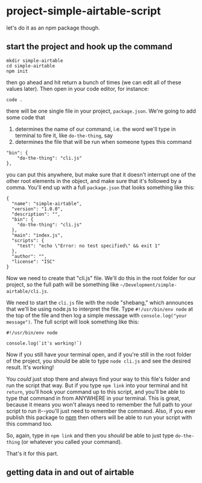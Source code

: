 # project-simple-airtable-script

let's do it as an npm package though.

## start the project and hook up the command

```
mkdir simple-airtable
cd simple-airtable
npm init
```
then go ahead and hit return a bunch of times (we can edit all of these values later). Then open in your code editor, for instance:

```
code .
```
there will be one single file in your project, `package.json`. We're going to add some code that 
1. determines the name of our command, i.e. the word we'll type in terminal to fire it, like `do-the-thing`, say
2. determines the file that will be run when someone types this command
```
"bin": {
    "do-the-thing": "cli.js"
},
```
you can put this anywhere, but make sure that it doesn't interrupt one of the other root elements in the object, and make sure that it's followed by a comma. You'll end up with a full `package.json` that looks something like this:

```
{
  "name": "simple-airtable",
  "version": "1.0.0",
  "description": "",
  "bin": {
    "do-the-thing": "cli.js"
  },
  "main": "index.js",
  "scripts": {
    "test": "echo \"Error: no test specified\" && exit 1"
  },
  "author": "",
  "license": "ISC"
}

```
Now we need to create that "cli.js" file. We'll do this in the root folder for our project, so the full path will be something like `~/Development/simple-airtable/cli.js`.

We need to start the `cli.js` file with the node "shebang," which announces that we'll be using node.js to interpret the file. Type `#!/usr/bin/env node` at the top of the file and then log a simple message with `console.log("your message")`. The full script will look something like this:
```
#!/usr/bin/env node

console.log(`it's working!`)
```
Now if you still have your terminal open, and if you're still in the root folder of the project, you should be able to type `node cli.js` and see the desired result. It's working!

You *could* just stop there and always find your way to this file's folder and run the script that way. But if you type `npm link` into your terminal and hit `return`, you'll hook your command up to this script, and you'll be able to type that command in from ANYWHERE in your terminal. This is great, because it means you won't always need to remember the full path to your script to run it--you'll just need to remember the command. Also, if you ever publish this package to [npm](https://www.npmjs.com/) then others will be able to run your script with this command too.

So, again, type in `npm link` and then you *should* be able to just type `do-the-thing` (or whatever you called your command).

That's it for this part.

## getting data in and out of airtable


